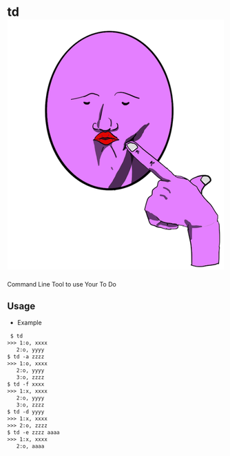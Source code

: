 # td ![logo](https://github.com/Jinmaro/td/blob/main/IMG_0334.PNG)
Command Line Tool to use Your To Do 


## Usage
 * Example
 ```
  $ td
 >>> 1:o, xxxx
 	2:o, yyyy
 $ td -a zzzz
 >>> 1:o, xxxx
 	2:o, yyyy
 	3:o, zzzz
 $ td -f xxxx
 >>> 1:x, xxxx
 	2:o, yyyy
 	3:o, zzzz
 $ td -d yyyy
 >>> 1:x, xxxx
 >>> 2:o, zzzz
 $ td -e zzzz aaaa
 >>> 1:x, xxxx
 	2:o, aaaa
 ```
